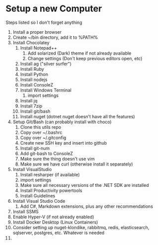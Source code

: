 # Setup a new Computer
Steps listed so I don't forget anything

1. Install a proper browser
2. Create ~/bin directory, add it to %PATH%
3. Install Chocolatey
   1. Install Notepad++
      1. Add solarized (Dark) theme if not already available
      2. Change settings (Don't keep previous editors open, etc)
   2. Install ag ("silver surfer")
   3. Install Ruby
   4. Install Python
   5. Install nodejs
   6. Install ConsoleZ
   7. Install Windows Terminal
      1. import settings
   8. Install jq
   9.  Install 7zip
   10. Install git/bash
   11. Install nuget (dotnet nuget doesn't have all the features)
4. Setup Git/Bash (can probably install with choco)
   1. Clone this utils repo
   2. Copy over ~/.bashrc
   3. Copy over ~/.gitconfig
   4. Create new SSH key and insert into github
   5. Install git-num
   6. Add git-bash to ConsoleZ
   7. Make sure the thing doesn't use vim
   8. Make sure we have curl (otherwise install it separately)
5. Install VisualStudio
   1. Install resharper (if available)
   2. import settings
   3. Make sure all necessary versions of the .NET SDK are installed
   4. Install Productivity powertools
   5. Install Guidelines
6. Install Visual Studio Code
   1. Add C#, Markdown extensions, plus any other recommendations
7. Install SSMS
8. Enable Hyper-V (if not already enabled)
9.  Install Docker Desktop (Linux Containers)
   1.  Consider setting up nuget-klondike, rabbitmq, redis, elasticsearch, sqlserver, postgres, etc. Whatever is needed
10. 